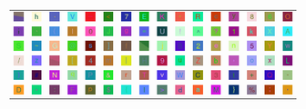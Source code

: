 <table>
<tr>
<td><img src="gr2.gif"></td>
<td><img src="68.gif"></td>
<td><img src="2E.gif"></td>
<td><img src="56.gif"></td>
<td><img src="5F.gif"></td>
<td><img src="3C.gif"></td>
<td><img src="37.gif"></td>
<td><img src="45.gif"></td>
<td><img src="4B.gif"></td>
<td><img src="22.gif"></td>
<td><img src="52.gif"></td>
<td><img src="63.gif"></td>
<td><img src="79.gif"></td>
<td><img src="38.gif"></td>
<td><img src="36.gif"></td>
<td><img src="4F.gif"></td>
</tr>
<tr>
<td><img src="69.gif"></td>
<td><img src="60.gif"></td>
<td><img src="28.gif"></td>
<td><img src="49.gif"></td>
<td><img src="30.gif"></td>
<td><img src="4A.gif"></td>
<td><img src="67.gif"></td>
<td><img src="3D.gif"></td>
<td><img src="55.gif"></td>
<td><img src="21.gif"></td>
<td><img src="5E.gif"></td>
<td><img src="3F.gif"></td>
<td><img src="31.gif"></td>
<td><img src="6B.gif"></td>
<td><img src="58.gif"></td>
<td><img src="41.gif"></td>
</tr>
<tr>
<td><img src="53.gif"></td>
<td><img src="7E.gif"></td>
<td><img src="47.gif"></td>
<td><img src="40.gif"></td>
<td><img src="73.gif"></td>
<td><img src="5D.gif"></td>
<td><img src="66.gif"></td>
<td><img src="gr1.gif"></td>
<td><img src="6A.gif"></td>
<td><img src="42.gif"></td>
<td><img src="32.gif"></td>
<td><img src="65.gif"></td>
<td><img src="6E.gif"></td>
<td><img src="35.gif"></td>
<td><img src="59.gif"></td>
<td><img src="77.gif"></td>
</tr>
<tr>
<td><img src="2F.gif"></td>
<td><img src="7A.gif"></td>
<td><img src="gr3.gif"></td>
<td><img src="5B.gif"></td>
<td><img src="34.gif"></td>
<td><img src="6D.gif"></td>
<td><img src="7C.gif"></td>
<td><img src="48.gif"></td>
<td><img src="39.gif"></td>
<td><img src="75.gif"></td>
<td><img src="5A.gif"></td>
<td><img src="62.gif"></td>
<td><img src="2C.gif"></td>
<td><img src="6F.gif"></td>
<td><img src="78.gif"></td>
<td><img src="4C.gif"></td>
</tr>
<tr>
<td><img src="29.gif"></td>
<td><img src="23.gif"></td>
<td><img src="4E.gif"></td>
<td><img src="71.gif"></td>
<td><img src="50.gif"></td>
<td><img src="26.gif"></td>
<td><img src="72.gif"></td>
<td><img src="54.gif"></td>
<td><img src="76.gif"></td>
<td><img src="57.gif"></td>
<td><img src="43.gif"></td>
<td><img src="33.gif"></td>
<td><img src="74.gif"></td>
<td><img src="2B.gif"></td>
<td><img src="51.gif"></td>
<td><img src="2D.gif"></td>
</tr>
<tr>
<td><img src="44.gif"></td>
<td><img src="2A.gif"></td>
<td><img src="3A.gif"></td>
<td><img src="46.gif"></td>
<td><img src="70.gif"></td>
<td><img src="24.gif"></td>
<td><img src="7B.gif"></td>
<td><img src="6C.gif"></td>
<td><img src="3E.gif"></td>
<td><img src="64.gif"></td>
<td><img src="61.gif"></td>
<td><img src="4D.gif"></td>
<td><img src="7D.gif"></td>
<td><img src="25.gif"></td>
<td><img src="3B.gif"></td>
<td><img src="27.gif"></td>
</tr>
</table>
